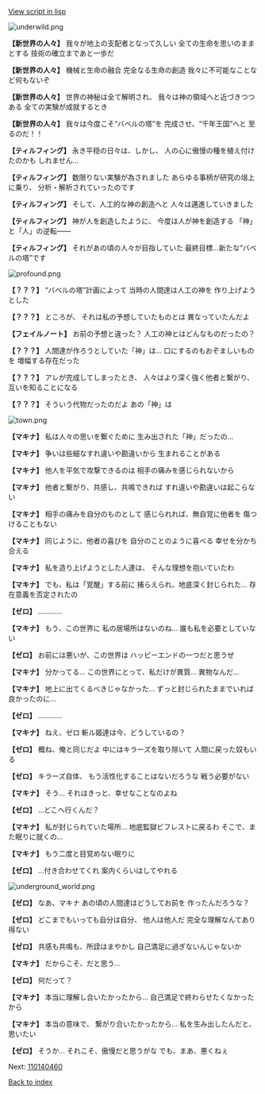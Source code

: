 [View script in lisp](../scripts/110140450.txt)

![underwild.png](../images/backgrounds/underwild.png)

**【新世界の人々】**
我々が地上の支配者となって久しい
全ての生命を思いのままとする
技術の確立まであと一歩だ

**【新世界の人々】**
機械と生命の融合
完全なる生命の創造
我々に不可能なことなど何もないぞ

**【新世界の人々】**
世界の神秘は全て解明され、
我々は神の領域へと近づきつつある
全ての実験が成就するとき

**【新世界の人々】**
我々は今度こそ“バベルの塔”を
完成させ、“千年王国”へと
至るのだ！！

**【ティルフィング】**
永き平穏の日々は、しかし、
人の心に傲慢の種を植え付けたのかも
しれません…

**【ティルフィング】**
数限りない実験が為されました
あらゆる事柄が研究の俎上に乗り、
分析・解析されていったのです

**【ティルフィング】**
そして、人工的な神の創造へと
人々は邁進していきました

**【ティルフィング】**
神が人を創造したように、
今度は人が神を創造する
「神」と「人」の逆転――

**【ティルフィング】**
それがあの頃の人々が目指していた
最終目標…新たな“バベルの塔”です

![profound.png](../images/backgrounds/profound.png)

**【？？？】**
“バベルの塔”計画によって
当時の人間達は人工の神を
作り上げようとした

**【？？？】**
ところが、
それは私の予想していたものとは
異なっていたんだよ

**【フェイルノート】**
お前の予想と違った？
人工の神とはどんなものだったの？

**【？？？】**
人間達が作ろうとしていた「神」は…
口にするのもおぞましいものを
増幅する存在だった

**【？？？】**
アレが完成してしまったとき、
人々はより深く強く他者と繋がり、
互いを知ることになる

**【？？？】**
そういう代物だったのだよ
あの「神」は

![town.png](../images/backgrounds/town.png)

**【マキナ】**
私は人々の思いを繋ぐために
生み出された「神」だったの…

**【マキナ】**
争いは些細なすれ違いや勘違いから
生まれることがある

**【マキナ】**
他人を平気で攻撃できるのは
相手の痛みを感じられないから

**【マキナ】**
他者と繋がり、共感し、共鳴できれば
すれ違いや勘違いは起こらない

**【マキナ】**
相手の痛みを自分のものとして
感じられれば、無自覚に他者を
傷つけることもない

**【マキナ】**
同じように、他者の喜びを
自分のことのように喜べる
幸せを分かち合える

**【マキナ】**
私を造り上げようとした人達は、
そんな理想を抱いていたわ

**【マキナ】**
でも、私は「覚醒」する前に
捕らえられ、地底深く封じられた…
存在意義を否定されたの

**【ゼロ】**
…………

**【マキナ】**
もう、この世界に
私の居場所はないのね…
誰も私を必要としていない

**【ゼロ】**
お前には悪いが、この世界は
ハッピーエンドの一つだと思うぜ

**【マキナ】**
分かってる…
この世界にとって、私だけが異質…
異物なんだ…

**【マキナ】**
地上に出てくるべきじゃなかった…
ずっと封じられたままでいれば
良かったのに…

**【ゼロ】**
…………

**【マキナ】**
ねえ、ゼロ
斬ル姫達は今、どうしているの？

**【ゼロ】**
概ね、俺と同じだよ
中にはキラーズを取り除いて
人間に戻った奴もいる

**【ゼロ】**
キラーズ自体、
もう活性化することはないだろうな
戦う必要がない

**【マキナ】**
そう…
それはきっと、幸せなことなのよね

**【ゼロ】**
…どこへ行くんだ？

**【マキナ】**
私が封じられていた場所…
地底監獄ビフレストに戻るわ
そこで、また眠りに就くの…

**【マキナ】**
もう二度と目覚めない眠りに

**【ゼロ】**
…付き合わせてくれ
案内くらいはしてやれる

![underground_world.png](../images/backgrounds/underground_world.png)

**【ゼロ】**
なあ、マキナ
あの頃の人間達はどうしてお前を
作ったんだろうな？

**【ゼロ】**
どこまでもいっても自分は自分、
他人は他人だ
完全な理解なんてあり得ない

**【ゼロ】**
共感も共鳴も、所詮はまやかし
自己満足に過ぎないんじゃないか

**【マキナ】**
だからこそ、だと思う…

**【ゼロ】**
何だって？

**【マキナ】**
本当に理解し合いたかったから…
自己満足で終わらせたくなかったから

**【マキナ】**
本当の意味で、
繋がり合いたかったから…
私を生み出したんだと、思いたい

**【ゼロ】**
そうか…
それこそ、傲慢だと思うがな
でも、まあ、悪くねぇ

Next: [110140460](110140460.md)

[Back to index](index.md)
